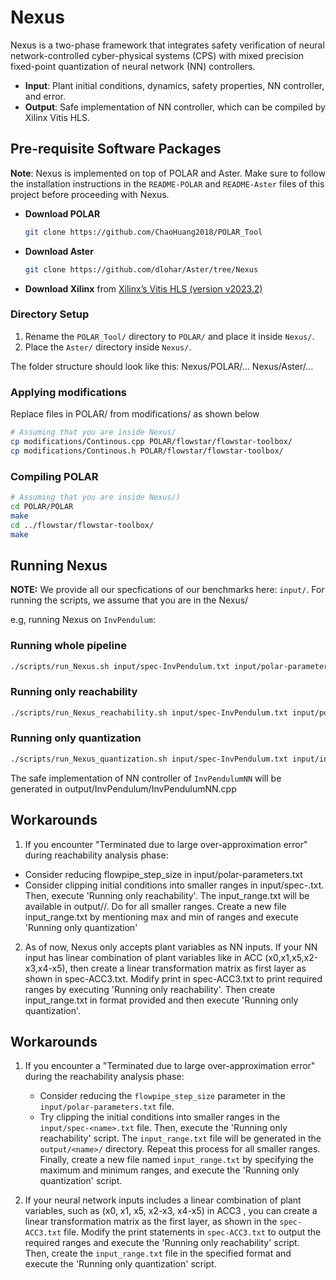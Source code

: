 # Nexus

Nexus is a two-phase framework that integrates safety verification of neural network-controlled cyber-physical systems (CPS) with mixed precision fixed-point quantization of neural network (NN) controllers.

- **Input**: Plant initial conditions, dynamics, safety properties, NN controller, and error.
- **Output**: Safe implementation of NN controller, which can be compiled by Xilinx Vitis HLS.

## Pre-requisite Software Packages

**Note**: Nexus is implemented on top of POLAR and Aster. Make sure to follow the installation instructions in the `README-POLAR` and `README-Aster` files of this project before proceeding with Nexus.

- **Download POLAR**
  ```bash
  git clone https://github.com/ChaoHuang2018/POLAR_Tool
  ```

- **Download Aster**
  ```bash
  git clone https://github.com/dlohar/Aster/tree/Nexus
  ```
- **Download Xilinx** from [Xilinx’s Vitis HLS (version v2023.2)](https://www.xilinx.com)

### Directory Setup

1. Rename the `POLAR_Tool/` directory to `POLAR/` and place it inside `Nexus/`.
2. Place the `Aster/` directory inside `Nexus/`.

The folder structure should look like this:
Nexus/POLAR/...
Nexus/Aster/...

### Applying modifications

Replace files in POLAR/ from modifications/ as shown below
```bash
# Assuming that you are inside Nexus/
cp modifications/Continous.cpp POLAR/flowstar/flowstar-toolbox/
cp modifications/Continous.h POLAR/flowstar/flowstar-toolbox/
```

### Compiling POLAR
```bash
# Assuming that you are inside Nexus/)
cd POLAR/POLAR
make
cd ../flowstar/flowstar-toolbox/
make
```

## Running Nexus

**NOTE:** We provide all our specfications of our benchmarks here: `input/`. For running the scripts, we assume that you are in the Nexus/

e.g, running Nexus on `InvPendulum`:

### Running whole pipeline ###
```bash
./scripts/run_Nexus.sh input/spec-InvPendulum.txt input/polar-parameters.txt input/aster-parameters.txt 1e-5
```
### Running only reachability ###
```bash
./scripts/run_Nexus_reachability.sh input/spec-InvPendulum.txt input/polar-parameters.txt 1e-5
```
### Running only quantization ###
``` bash
./scripts/run_Nexus_quantization.sh input/spec-InvPendulum.txt input/input_range.txt input/aster-parameters.txt 1e-5
```

The safe implementation of NN controller of `InvPendulumNN` will be generated in output/InvPendulum/InvPendulumNN.cpp

## Workarounds ##

1. If you encounter "Terminated due to large over-approximation error" during reachability analysis phase:
- Consider reducing flowpipe_step_size in input/polar-parameters.txt
- Consider clipping initial conditions into smaller ranges in input/spec-<name>.txt. Then, execute 'Running only reachability'. The input_range.txt will be available in output/<name>/. Do for all smaller ranges. Create a new file input_range.txt by mentioning max and min of ranges and execute 'Running only quantization'

2. As of now, Nexus only accepts plant variables as NN inputs. If your NN input has linear combination of plant variables like in ACC (x0,x1,x5,x2-x3,x4-x5), then create a linear transformation matrix as first layer as shown in spec-ACC3.txt. Modify print in spec-ACC3.txt to print required ranges by executing 'Running only reachability'. Then create input_range.txt in format provided and then execute 'Running only quantization'.

## Workarounds ##

1. If you encounter a "Terminated due to large over-approximation error" during the reachability analysis phase:
   - Consider reducing the `flowpipe_step_size` parameter in the `input/polar-parameters.txt` file.
   - Try clipping the initial conditions into smaller ranges in the `input/spec-<name>.txt` file. Then, execute the 'Running only reachability' script. The `input_range.txt` file will be generated in the `output/<name>/` directory. Repeat this process for all smaller ranges. Finally, create a new file named `input_range.txt` by specifying the maximum and minimum ranges, and execute the 'Running only quantization' script.

2. If your neural network inputs includes a linear combination of plant variables, such as (x0, x1, x5, x2-x3, x4-x5) in ACC3 , you can create a linear transformation matrix as the first layer, as shown in the `spec-ACC3.txt` file. Modify the print statements in `spec-ACC3.txt` to output the required ranges and execute the 'Running only reachability' script. Then, create the `input_range.txt` file in the specified format and execute the 'Running only quantization' script.





